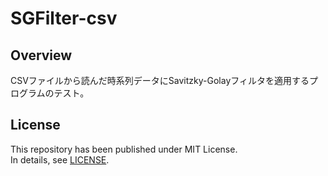 # SGFilter-csv

## Overview

CSVファイルから読んだ時系列データにSavitzky-Golayフィルタを適用するプログラムのテスト。
 
## License

This repository has been published under MIT License.  
In details, see [LICENSE](LICENSE).
